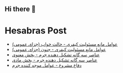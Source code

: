 ## Hi there 👋


# Hesabras Post

<!-- BLOG-POST-LIST:START -->
- [عوامل مانع مسئولیت کیفری - حالت خواب &lpar;جزای عمومی&rpar;](https://hesabraslaw.com/blog/%D8%B9%D9%88%D8%A7%D9%85%D9%84-%D9%85%D8%A7%D9%86%D8%B9-%D9%85%D8%B3%D8%A6%D9%88%D9%84%DB%8C%D8%AA-%DA%A9%DB%8C%D9%81%D8%B1%DB%8C-%D8%AD%D8%A7%D9%84%D8%AA-%D8%AE%D9%88%D8%A7%D8%A8-%D8%AC%D8%B2%D8%A7%DB%8C-%D8%B9%D9%85%D9%88%D9%85%DB%8C/)
- [عوامل مانع مسئولیت کیفری - جنون &lpar;جزای عمومی&rpar;](https://hesabraslaw.com/blog/%D8%B9%D9%88%D8%A7%D9%85%D9%84-%D9%85%D8%A7%D9%86%D8%B9-%D9%85%D8%B3%D8%A6%D9%88%D9%84%DB%8C%D8%AA-%DA%A9%DB%8C%D9%81%D8%B1%DB%8C-%D8%AC%D9%86%D9%88%D9%86-%D8%AC%D8%B2%D8%A7%DB%8C-%D8%B9%D9%85%D9%88%D9%85%DB%8C/)
- [عناصر سه گانه تشکیل دهنده جرم - بخش معنوی](https://hesabraslaw.com/blog/%D8%B9%D9%86%D8%A7%D8%B5%D8%B1-%D8%B3%D9%87-%DA%AF%D8%A7%D9%86%D9%87-%D8%AA%D8%B4%DA%A9%DB%8C%D9%84-%D8%AF%D9%87%D9%86%D8%AF%D9%87-%D8%AC%D8%B1%D9%85-%D8%A8%D8%AE%D8%B4-%D9%85%D8%B9%D9%86%D9%88%DB%8C/)
- [عناصر سه گانه تشکیل دهنده جرم - بخش مادی](https://hesabraslaw.com/blog/%D8%B9%D9%86%D8%A7%D8%B5%D8%B1-%D8%B3%D9%87-%DA%AF%D8%A7%D9%86%D9%87-%D8%AA%D8%B4%DA%A9%DB%8C%D9%84-%D8%AF%D9%87%D9%86%D8%AF%D9%87-%D8%AC%D8%B1%D9%85-%D8%A8%D8%AE%D8%B4-%D9%85%D8%A7%D8%AF%DB%8C/)
- [دفاع مشروع - عوامل موجه کننده جرم](https://hesabraslaw.com/blog/%D8%AF%D9%81%D8%A7%D8%B9-%D9%85%D8%B4%D8%B1%D9%88%D8%B9-%D8%B9%D9%88%D8%A7%D9%85%D9%84-%D9%85%D9%88%D8%AC%D9%87-%DA%A9%D9%86%D9%86%D8%AF%D9%87-%D8%AC%D8%B1%D9%85/)
<!-- BLOG-POST-LIST:END -->


<!--
**alisamadian/alisamadian** is a ✨ _special_ ✨ repository because its `README.md` (this file) appears on your GitHub profile.

Here are some ideas to get you started:

- 🔭 I’m currently working on ...
- 🌱 I’m currently learning ...
- 👯 I’m looking to collaborate on ...
- 🤔 I’m looking for help with ...
- 💬 Ask me about ...
- 📫 How to reach me: ...
- 😄 Pronouns: ...
- ⚡ Fun fact: ...
-->

